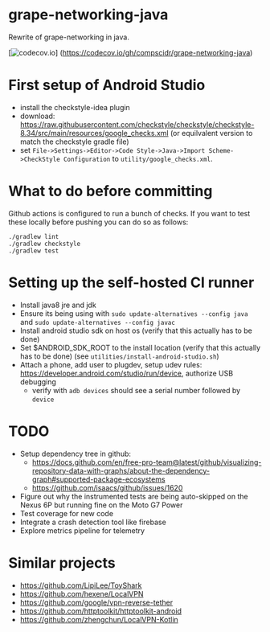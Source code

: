 # grape-networking-java
Rewrite of grape-networking in java.

[![codecov.io](https://codecov.io/gh/compscidr/grape-networking-java/graphs/badge.svg?token=UJRIIV9LF5)]
(https://codecov.io/gh/compscidr/grape-networking-java)

# First setup of Android Studio
- install the checkstyle-idea plugin
- download: https://raw.githubusercontent.com/checkstyle/checkstyle/checkstyle-8.34/src/main/resources/google_checks.xml (or equilvalent version to match the checkstyle gradle file)
- set `File->Settings->Editor->Code Style->Java->Import Scheme->CheckStyle Configuration` to `utility/google_checks.xml`.

# What to do before committing
Github actions is configured to run a bunch of checks. If you want to
test these locally before pushing you can do so as follows:
```
./gradlew lint
./gradlew checkstyle
./gradlew test
```

# Setting up the self-hosted CI runner
- Install java8 jre and jdk
- Ensure its being using with `sudo update-alternatives --config java` and `sudo update-alternatives --config javac`
- Install android studio sdk on host os (verify that this actually has to be done)
- Set $ANDROID_SDK_ROOT to the install location (verify that this actually has to be done) (see `utilities/install-android-studio.sh`)
- Attach a phone, add user to plugdev, setup udev rules: https://developer.android.com/studio/run/device, authorize USB debugging
  - verify with `adb devices` should see a serial number followed by `device`

# TODO
- Setup dependency tree in github:
  - https://docs.github.com/en/free-pro-team@latest/github/visualizing-repository-data-with-graphs/about-the-dependency-graph#supported-package-ecosystems
  - https://github.com/isaacs/github/issues/1620
- Figure out why the instrumented tests are being auto-skipped on the Nexus 6P but running fine on the Moto G7 Power
- Test coverage for new code
- Integrate a crash detection tool like firebase
- Explore metrics pipeline for telemetry

# Similar projects
- https://github.com/LipiLee/ToyShark
- https://github.com/hexene/LocalVPN
- https://github.com/google/vpn-reverse-tether
- https://github.com/httptoolkit/httptoolkit-android
- https://github.com/zhengchun/LocalVPN-Kotlin
